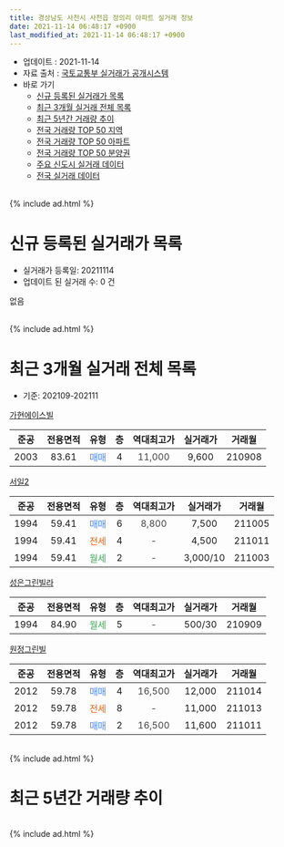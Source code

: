 ```yaml
---
title: 경상남도 사천시 사천읍 정의리 아파트 실거래 정보
date: 2021-11-14 06:48:17 +0900
last_modified_at: 2021-11-14 06:48:17 +0900
---
```


* 업데이트 : 2021-11-14
* 자료 출처 : [국토교통부 실거래가 공개시스템](http://rt.molit.go.kr)
* 바로 가기
    * [신규 등록된 실거래가 목록](#신규-등록된-실거래가-목록)
    * [최근 3개월 실거래 전체 목록](#최근-3개월-실거래-전체-목록)
    * [최근 5년간 거래량 추이](#최근-5년간-거래량-추이)
    * [전국 거래량 TOP 50 지역](https://inasie.github.io/apt-trade-info/최근-3개월-전국에서-가장-거래가-많이-발생한-지역)
    * [전국 거래량 TOP 50 아파트](https://inasie.github.io/apt-trade-info/최근-3개월-전국에서-가장-거래가-많이-발생한-아파트)
    * [전국 거래량 TOP 50 분양권](https://inasie.github.io/apt-trade-info/최근-3개월-전국에서-가장-거래가-많이-발생한-분양권)
    * [주요 신도시 실거래 데이터](https://inasie.github.io/apt-trade-info/주요-신도시)
    * [전국 실거래 데이터](https://inasie.github.io/apt-trade-info/전국)
<br>
{% include ad.html %}
<br>

# 신규 등록된 실거래가 목록
* 실거래가 등록일: 20211114
* 업데이트 된 실거래 수: 0 건

없음

<br>
{% include ad.html %}
<br>

# 최근 3개월 실거래 전체 목록
* 기준: 202109-202111


[가현에이스빌](https://search.naver.com/search.naver?query=%EA%B2%BD%EC%83%81%EB%82%A8%EB%8F%84+%EC%82%AC%EC%B2%9C%EC%8B%9C+%EC%82%AC%EC%B2%9C%EC%9D%8D+%EC%A0%95%EC%9D%98%EB%A6%AC+%EA%B0%80%ED%98%84%EC%97%90%EC%9D%B4%EC%8A%A4%EB%B9%8C)

|준공|전용면적|유형|층|역대최고가|실거래가|거래월|
|:---:|:---:|:---:|:---:|:---:|:---:|:---:|
|2003|83.61|<span style="color:#4285f3">매매</span>|4|<span style="color:#444444">11,000</span>|9,600|210908|

[서일2](https://search.naver.com/search.naver?query=%EA%B2%BD%EC%83%81%EB%82%A8%EB%8F%84+%EC%82%AC%EC%B2%9C%EC%8B%9C+%EC%82%AC%EC%B2%9C%EC%9D%8D+%EC%A0%95%EC%9D%98%EB%A6%AC+%EC%84%9C%EC%9D%BC2)

|준공|전용면적|유형|층|역대최고가|실거래가|거래월|
|:---:|:---:|:---:|:---:|:---:|:---:|:---:|
|1994|59.41|<span style="color:#4285f3">매매</span>|6|<span style="color:#444444">8,800</span>|7,500|211005|
|1994|59.41|<span style="color:#ff5a00">전세</span>|4|<span style="color:#444444">-</span>|4,500|211011|
|1994|59.41|<span style="color:#34a853">월세</span>|2|<span style="color:#444444">-</span>|3,000/10|211003|

[성은그린빌라](https://search.naver.com/search.naver?query=%EA%B2%BD%EC%83%81%EB%82%A8%EB%8F%84+%EC%82%AC%EC%B2%9C%EC%8B%9C+%EC%82%AC%EC%B2%9C%EC%9D%8D+%EC%A0%95%EC%9D%98%EB%A6%AC+%EC%84%B1%EC%9D%80%EA%B7%B8%EB%A6%B0%EB%B9%8C%EB%9D%BC)

|준공|전용면적|유형|층|역대최고가|실거래가|거래월|
|:---:|:---:|:---:|:---:|:---:|:---:|:---:|
|1994|84.90|<span style="color:#34a853">월세</span>|5|<span style="color:#444444">-</span>|500/30|210909|

[원정그린빌](https://search.naver.com/search.naver?query=%EA%B2%BD%EC%83%81%EB%82%A8%EB%8F%84+%EC%82%AC%EC%B2%9C%EC%8B%9C+%EC%82%AC%EC%B2%9C%EC%9D%8D+%EC%A0%95%EC%9D%98%EB%A6%AC+%EC%9B%90%EC%A0%95%EA%B7%B8%EB%A6%B0%EB%B9%8C)

|준공|전용면적|유형|층|역대최고가|실거래가|거래월|
|:---:|:---:|:---:|:---:|:---:|:---:|:---:|
|2012|59.78|<span style="color:#4285f3">매매</span>|4|<span style="color:#444444">16,500</span>|12,000|211014|
|2012|59.78|<span style="color:#ff5a00">전세</span>|8|<span style="color:#444444">-</span>|11,000|211013|
|2012|59.78|<span style="color:#4285f3">매매</span>|2|<span style="color:#444444">16,500</span>|11,600|211011|


<br>
{% include ad.html %}
<br>

# 최근 5년간 거래량 추이


<div style="width:100%;">
    <canvas id="deal_progress" height="200"></canvas>
</div>

<script>
new Chart(document.getElementById("deal_progress"), {
    type: 'line',
    data: {
        labels: ['201611','201612','201701','201702','201703','201704','201705','201706','201707','201708','201709','201710','201711','201712','201801','201802','201803','201804','201805','201806','201807','201808','201809','201810','201811','201812','201901','201902','201903','201904','201905','201906','201907','201908','201909','201910','201911','201912','202001','202002','202003','202004','202005','202006','202007','202008','202009','202010','202011','202012','202101','202102','202103','202104','202105','202106','202107','202108','202109','202110','202111'],
        datasets: [{
            label: '매매',
            pointRadius: 1,
            data: [5, 1, 3, 2, 9, 2, 1, 4, 3, 0, 2, 1, 2, 3, 4, 1, 1, 3, 1, 0, 0, 3, 3, 1, 0, 2, 3, 1, 1, 0, 1, 0, 1, 0, 1, 3, 1, 1, 0, 0, 0, 1, 2, 0, 2, 4, 0, 0, 0, 4, 2, 1, 1, 2, 5, 1, 3, 0, 1, 3, 0],
            borderColor: "rgba(255, 201, 14, 1)",
            backgroundColor: "rgba(255, 201, 14, 0.5)",
            fill: false,
            lineTension: 0
        },{
            label: '전월세',
            pointRadius: 1,
            data: [2, 0, 1, 1, 5, 1, 0, 1, 2, 0, 0, 1, 2, 0, 4, 2, 0, 1, 3, 1, 1, 0, 0, 1, 0, 1, 2, 3, 1, 1, 1, 1, 1, 2, 2, 3, 2, 0, 1, 1, 2, 0, 1, 2, 1, 0, 1, 0, 2, 0, 2, 0, 0, 0, 3, 1, 0, 3, 1, 3, 0],
            borderColor: "rgba(0, 141, 185, 1)",
            backgroundColor: "rgba(0, 141, 185, 0.5)",
            fill: false,
            lineTension: 0
        }
        ]
    },
    options: {
        responsive: true,
        title: {
            display: false
        },
        tooltips: {
            mode: 'index',
            intersect: false
        },
        hover: {
            mode: 'nearest',
            intersect: true
        },
        scales: {
            xAxes: [{
                display: true,
                scaleLabel: {
                    display: true,
                    labelString: '년/월'
                }
            }],
            yAxes: [{
                display: true,
                ticks: {
                    suggestedMin: 0,
                },
                scaleLabel: {
                    display: true,
                    labelString: '실거래 수'
                }
            }]
        }
    }
});

</script>


<br>
{% include ad.html %}
<br>

